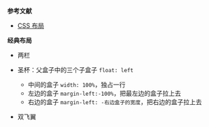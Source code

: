**参考文献**
- [CSS 布局](https://brianway.github.io/2017/05/18/css-layout-classical-problems/)


**经典布局**
- 两栏
- 圣杯：父盒子中的三个子盒子 `float: left`
  - 中间的盒子 `width: 100%`，独占一行
  - 左边的盒子 `margin-left:-100%`，把最左边的盒子拉上去
  - 右边的盒子 `margin-left: -右边盒子的宽度`，把右边的盒子拉上去



- 双飞翼
